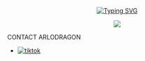 <p align="center">
  <a href="https://git.io/typing-svg"><img src="https://readme-typing-svg.demolab.com?font=EB+Garamond&weight=800&size=28&duration=4000&pause=1000&random=false&width=435&lines=+ARLODRADON+GITHUB+README⚡;WHATSAPP+BOT+DEVELOPER;DRAGON+LOVE+YOU." alt="Typing SVG" /></a>
<p align="center">
<img src="https://telegra.ph/file/1335d3dde45b461134016.jpg"/>


CONTACT ARLODRAGON 
- <a aria-label="Join our chats" href="https://wa.me/254743830660?text=Hi!! `ARLODRAGON` Sir, I need Your Help" target="_blank">
    <img alt="tiktok" src="https://img.shields.io/badge/CREATOR%20Whatsappchat-25D366?style=for-the-badge&logo=whatsapp&logoColor=white" />
